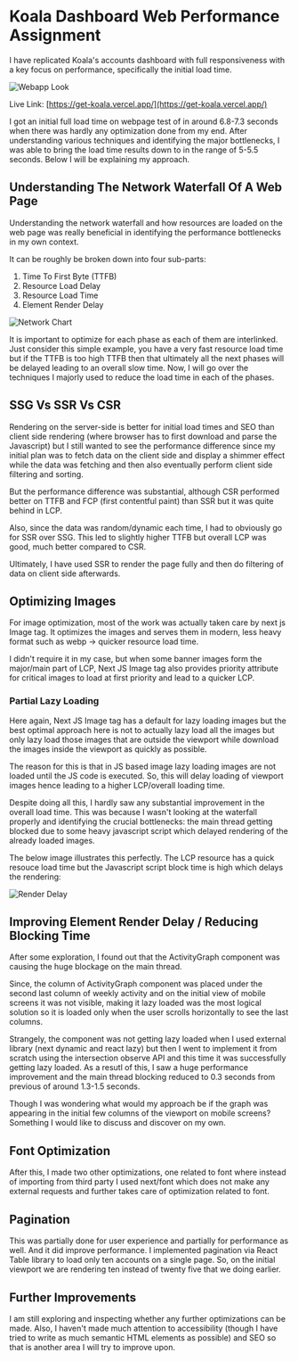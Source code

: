 # Koala Dashboard Web Performance Assignment

I have replicated Koala's accounts dashboard with full responsiveness with a key focus on performance, specifically the initial load time.

![Webapp Look](https://imgur.com/lO3aduc)

Live Link: [https://get-koala.vercel.app/](https://get-koala.vercel.app/)

I got an initial full load time on webpage test of in around 6.8-7.3 seconds when there was hardly any optimization done from my end. After understanding various techniques and identifying the major bottlenecks, I was able to bring the load time results down to in the range of 5-5.5 seconds. Below I will be explaining my approach.

## Understanding The Network Waterfall Of A Web Page

Understanding the network waterfall and how resources are loaded on the web page was really beneficial in identifying the performance bottlenecks in my own context.

It can be roughly be broken down into four sub-parts:

1. Time To First Byte (TTFB)
2. Resource Load Delay
3. Resource Load Time
4. Element Render Delay

![Network Chart](https://web.dev/static/articles/optimize-lcp/image/a-breakdown-lcp-showing-23a709f16b362_1440.png)

It is important to optimize for each phase as each of them are interlinked. Just consider this simple example, you have a very fast resource load time but if the TTFB is too high TTFB then that ultimately all the next phases will be delayed leading to an overall slow time. Now, I will go over the techniques I majorly used to reduce the load time in each of the phases.

## SSG Vs SSR Vs CSR
Rendering on the server-side is better for initial load times and SEO than client side rendering (where browser has to first download and parse the Javascript) but I still wanted to see the performance difference since my initial plan was to fetch data on the client side and display a shimmer effect while the data was fetching and then also eventually perform client side filtering and sorting.

But the performance difference was substantial, although CSR performed better on TTFB and FCP (first contentful paint) than SSR but it was quite behind in LCP. 

Also, since the data was random/dynamic each time, I had to obviously go for SSR over SSG. This led to slightly higher TTFB but overall LCP was good, much better compared to CSR. 

Ultimately, I have used SSR to render the page fully and then do filtering of data on client side afterwards.

## Optimizing Images

For image optimization, most of the work was actually taken care by next js Image tag. It optimizes the images and serves them in modern, less heavy format such as webp -> quicker resource load time.

I didn't require it in my case, but when some banner images form the major/main part of LCP, Next JS Image tag also provides priority attribute for critical images to load at first priority and lead to a quicker LCP.

### Partial Lazy Loading

Here again, Next JS Image tag has a default for lazy loading images but the best optimal approach here is not to actually lazy load all the images but only lazy load those images that are outside the viewport while download the images inside the viewport as quickly as possible.

The reason for this is that in JS based image lazy loading images are not loaded until the JS code is executed. So, this will delay loading of viewport images hence leading to a higher LCP/overall loading time.

Despite doing all this, I hardly saw any substantial improvement in the overall load time. This was because I wasn't looking at the waterfall properly and identifying the crucial bottlenecks: the main thread getting blocked due to some heavy javascript script which delayed rendering of the already loaded images.

The below image illustrates this perfectly. The LCP resource has a quick resouce load time but the Javascript script block time is high which delays the rendering:

![Render Delay](https://web.dev/static/articles/optimize-lcp/image/the-same-breakdown-lcp-s-ac37446e062a6_1440.png)

## Improving Element Render Delay / Reducing Blocking Time

After some exploration, I found out that the ActivityGraph component was causing the huge blockage on the main thread.

Since, the column of ActivityGraph component was placed under the second last column of weekly activity and on the initial view of mobile screens it was not visible, making it lazy loaded was the most logical solution so it is loaded only when the user scrolls horizontally to see the last columns.

Strangely, the component was not getting lazy loaded when I used external library (next dynamic and react lazy) but then I went to implement it from scratch using the intersection observe API and this time it was successfully getting lazy loaded. As a resutl of this, I saw a huge performance improvement and the main thread blocking reduced to 0.3 seconds from previous of around 1.3-1.5 seconds.

Though I was wondering what would my approach be if the graph was appearing in the initial few columns of the viewport on mobile screens? Something I would like to discuss and discover on my own.

## Font Optimization

After this, I made two other optimizations, one related to font where instead of importing from third party I used next/font which does not make any external requests and further takes care of optimization related to font.

## Pagination

This was partially done for user experience and partially for performance as well. And it did improve performance. I implemented pagination via React Table library to load only ten accounts on a single page. So, on the initial viewport we are rendering ten instead of twenty five that we doing earlier.

## Further Improvements

I am still exploring and inspecting whether any further optimizations can be made. Also, I haven't made much attention to accessibility (though I have tried to write as much semantic HTML elements as possible) and SEO so that is another area I will try to improve upon.






